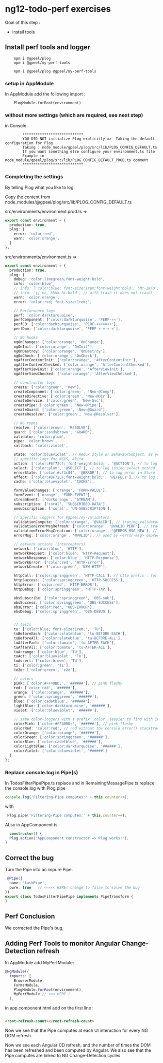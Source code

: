 # ng12-todo-perf exercises

Goal of this step : 
- install tools

## Install perf tools and logger

        npm i @gpeel/plog
        npm i @gpeel/my-perf-tools

        npm i @gpeel/plog @gpeel/my-perf-tools

### setup in AppModule

In AppModule add the following import :

        PlogModule.forRoot(environment) 

### without more settings (which are required, see next step)

in Console

            ****************************
            YOU DID NOT initialize Plog explicitly =>  Taking the default configuration for Plog
            Taking : node_module/gpeel/plog/src/lib/PLOG_CONFIG_DEFAULT.ts
            If you want something else configure your environment.ts file
            Example in node_module/gpeel/plog/src/lib/PLOG_CONFIG_DEFAULT_PROD.ts comment
            ****************************

### Completing the settings

By telling Plog what you like to log.

Copy the content from node_modules/@gpeel/plog/src/lib/PLOG_CONFIG_DEFAULT.ts

src/environments/environment.prod.ts =>

````typescript
export const environment = {
  production: true,
  plog: {
    error: 'color:red',
    warn: 'color:orange',
  }
};

````

src/environments/environment.ts =>

````typescript
export const environment = {
  production: true,
  plog: {
    debug: 'color:limegreen;font-weight:bold',
    info: 'color:blue',
    // info: ['color:blue; font-size:1rem;font-weight:bold', 'MY-INFO'],
    // info: 'jj nn, kkkk ht:bold', // with trash it does not crash!
    warn: 'color:orange',
    error: 'color:red; font-size:1rem;',

    // Performance logs
    perf: 'color:darkturquoise',
    perfComponent: ['color:darkturquoise', 'PERF-¤¤'],
    perfCD: ['color:darkturquoise', 'PERF-¤¤¤¤¤¤¤'],
    perfDom: ['color:darkturquoise', 'PERF-¤-¤-¤-¤'],

    // NG hooks
    ngOnChanges: ['color:orange', 'OnChange'],
    ngOnInit: ['color:orange', 'OnInit'],
    ngOnDestroy: ['color:orange', 'OnDestroy'],
    ngDoCheck: ['color:orange', 'DoCheck'],
    ngAfterContentInit: ['color:orange', 'AfterContentInit'],
    ngAfterContentChecked: ['color:orange', 'AfterContentChecked'],
    ngAfterViewInit: ['color:orange', 'AfterViewInit'],
    ngAfterViewChecked: ['color:orange', 'AfterViewChecked'],

    // constructor logs
    create: ['color:green', 'new'],
    createComponent: ['color:green;', 'New-@Comp'],
    createDirective: ['color:green', 'New-@Dir'],
    createService: ['color:green', 'New-Svc'],
    createPipe: ['color:green', 'New-@Pipe'],
    createGuard: ['color:green', 'New-@Guard'],
    createResolver: ['color:green', 'New-@Resolver'],

    // NG types
    resolve: ['color:brown', 'RESOLVE'],
    guard: ['color:sandybrown', 'GUARD'],
    validator: 'color:plum',
    pipe: 'color:brown',
    callback: 'color:violet',

    state: 'color:blueviolet', // Redux style or BehaviorSubject, as you want
    // specific logs for NGXS, Akita
    action: ['color:#8f72cf; font-weight:bold;', '@ACTION'], // to log inside Action method
    select: ['color:plum', '@SELECT'], // to log inside select method
    errorState: ['color:#cf3c04', '@ERROR'], // to log error in Store
    effect: ['color:#8F72CF;font-weight:bold;', '@EFFECT'], // to log inside effect method (even if using @Effet is not advised)
    cache: ['color:blueviolet', 'CACHE'],

    formValueChanges: ['orange', 'FORM-VALUE'],
    formEvent: ['orange', 'FORM-EVENT'],
    streamEvent: ['darkorange', 'STREAM'],
    subscription: ['coral', 'SUBSCRIBED-DATA'],
    unsubscription: ['coral', 'UN-SUBSCRIPTION'],

    // Specific loggers for @gpeel/my-validators
    validationCompute: ['color:orange', '@VALID'], // tracing validators when they compute
    validationErrorMsgRefresh: ['color:orange', '@VALID_PERF'], // tracing refresh of <my-error-msg>
    validationErrorMsgCreation: ['color:orange', '@ERROR_MSG_NEW'], // tracing creation of component <my-error-msg>
    errorMsg: ['color:orange', '@VALID'], // used by <error-msg> deprecated

    // network actions (interceptors)
    network: ['color:blue', 'HTTP'],
    networkRequest: ['color:blue', 'HTTP-Request'],
    networkResponse: ['color:blue', 'HTTP-Response'],
    networkError: ['color:red', 'HTTP-Error'],
    networkCreate: ['color:green', 'NEW-HTTP'],

    httpCall: ['color:springgreen', 'HTTP-CALL'], // http prefix : for service logic
    httpSuccess: ['color:springgreen', 'HTTP-SUCCESS'],
    httpError: ['color:red', 'HTTP-ERROR'],
    httpDebug: ['color:springgreen', 'HTTP-TAP'],

    obsSubscribe: ['color:springgreen', 'OBS-sub'],
    obsSuccess: ['color:springgreen', 'OBS-SUCCESS'],
    obsError: ['color:red', 'OBS-ERROR'],
    obsDebug: ['color:springgreen', 'OBS-DEBUG'],


    // tests
    tu: ['color:blue; font-size:1rem;', 'TU'],
    tuBeforeEach: ['color:slateblue', 'tu-BEFORE-EACH'],
    tuBeforeAll: ['color:slateblue', 'tu-BEFORE-ALL'],
    tuAfterEach: ['color:tomato', 'tu-AFTER-EACH'],
    tuAfterAll: ['color:tomato', 'tu-AFTER-ALL'],
    tuArrange: ['color:blue', 'TU'],
    tuAct: ['color:blueviolet', 'TU'],
    tuAssert: ['color:brown', 'TU'],
    ti: ['color:green', 'TI'],
    te2e: ['color:green', 'e2e'],

    // colors
    pink: ['color:#FF40BD;', '######'], // pink flashy
    red: ['color:red', '######'],
    orange: ['color:orange', '######'],
    green: ['color:springgreen', '######'],
    blue: ['color:cadetblue', '######'],
    lightBlue: ['color:darkturquoise', '######'],
    violet: ['color:blueviolet', '######'],

    // same color-loggers with a prefix 'color' (easier to find with intellisense)
    colorPink: ['color:#FF40BD;', '######'], // pink flashy
    colorRed: 'color:red', // red without the console.error() stacktrace
    colorOrange: ['color:orange', '######'],
    colorGreen: ['color:springgreen', '######'],
    colorBlue: ['color:cadetblue', '######'],
    colorLightBlue: ['color:darkturquoise', '######'],
    colorViolet: ['color:blueviolet', '######']
  }
};

````

### Replace console.log in Pipe(s)

In TodosFilterPipePipe.ts replace and in RemainingMessagePipe.ts replace the console.log with Plog.pipe

````typescript
console.log('Filtering-Pipe computes:' + this.counter++);
````

with

````typescript
 Plog.pipe('Filtering-Pipe computes:' + this.counter++);
````

ALso in AppComponent.ts

````typescript
  constructor() {
  Plog.action('AppComponent constructor => Plog works!');
}
````
 

## Correct the bug

Turn the Pipe into an impure Pipe.

````typescript
 @Pipe({
  name: 'taskPipe',
  pure: true   // <<<<< HERE! change to false to solve the bug
})
export class TodosFilterPipePipe implements PipeTransform {
}
````

## Perf Conclusion

We corrected the Pipe's bug, 

## Adding Perf Tools to monitor Angular Change-Detection refresh

In AppModule add MyPerfModule:

````typescript
@NgModule({
  imports: [
    BrowserModule,
    FormsModule,
    PlogModule.forRoot(environment),
    MyPerfModule // <<< HERE !
  ],
````

in app.component.html add on the first line :

````html

<root-refresh-count></root-refresh-count>
````
Now we see that the Pipe computes at each UI interaction for every NG DOM refresh.

Now we see each Angular CD refresh, and the number of times the DOM has been refreshed and been computed by Angular. We
also see that the Pipe computes are linked to NG Change-Detection cycles

